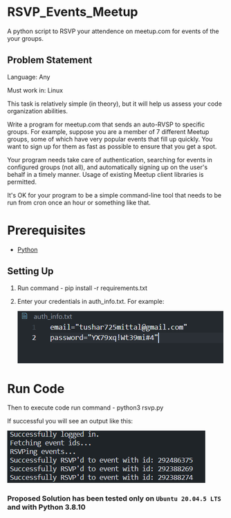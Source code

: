 # RSVP_Events_Meetup

A python script to RSVP your attendence on meetup.com for events of the your groups.

## Problem Statement

Language: Any

Must work in: Linux

This task is relatively simple (in theory), but it will help us assess your code organization abilities.

Write a program for meetup.com that sends an auto-RVSP to specific groups. For example, suppose you are a member of 7 different Meetup groups, some of which have very popular events that fill up quickly. You want to sign up for them as fast as possible to ensure that you get a spot.

Your program needs take care of authentication, searching for events in configured groups (not all), and automatically signing up on the user's behalf in a timely manner. Usage of existing Meetup client libraries is permitted.

It's OK for your program to be a simple command-line tool that needs to be run from cron once an hour or something like that.

# Prerequisites

- [Python](https://www.python.org/downloads/)

## Setting Up

1. Run command - pip install -r requirements.txt
2. Enter your credentials in auth_info.txt. For example:

   ![1679845207121](image/README/1679845207121.png)

# Run Code

Then to execute code run command - python3 rsvp.py

If successful you will see an output like this:

![1679845179979](image/README/1679845179979.png)

### Proposed Solution has been tested only on `Ubuntu 20.04.5 LTS` and with Python 3.8.10
